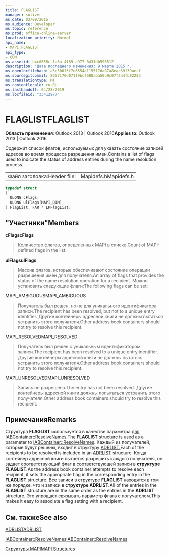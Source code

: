 ```yaml
---
title: FLAGLIST
manager: soliver
ms.date: 03/09/2015
ms.audience: Developer
ms.topic: reference
ms.prod: office-online-server
localization_priority: Normal
api_name:
- MAPI.FLAGLIST
api_type:
- COM
ms.assetid: b4c0655c-1a3a-4f89-a977-0431db596512
description: 'Дата последнего изменения: 9 марта 2015 г.'
ms.openlocfilehash: a5e508f5f7e6554a115517da87a8eac39f39aecf
ms.sourcegitcommit: 8657170d071f9bcf680aba50b9c07f2a4fb82283
ms.translationtype: MT
ms.contentlocale: ru-RU
ms.lasthandoff: 04/28/2019
ms.locfileid: "33412977"
---
```

# <a name="flaglist"></a><span data-ttu-id="b61d9-103">FLAGLIST</span><span class="sxs-lookup"><span data-stu-id="b61d9-103">FLAGLIST</span></span>

  
  
<span data-ttu-id="b61d9-104">**Область применения**: Outlook 2013 | Outlook 2016</span><span class="sxs-lookup"><span data-stu-id="b61d9-104">**Applies to**: Outlook 2013 | Outlook 2016</span></span> 
  
<span data-ttu-id="b61d9-105">Содержит список флагов, используемых для указать состояние записей адресов во время процесса разрешения имен.</span><span class="sxs-lookup"><span data-stu-id="b61d9-105">Contains a list of flags used to indicate the status of address entries during the name resolution process.</span></span>
  
|||
|:-----|:-----|
|<span data-ttu-id="b61d9-106">Файл заголовка:</span><span class="sxs-lookup"><span data-stu-id="b61d9-106">Header file:</span></span>  <br/> |<span data-ttu-id="b61d9-107">Mapidefs.h</span><span class="sxs-lookup"><span data-stu-id="b61d9-107">Mapidefs.h</span></span>  <br/> |
   
```cpp
typedef struct
{
  ULONG cFlags;
  ULONG ulFlags[MAPI_DIM];
} FlagList, FAR * LPFlagList;

```

## <a name="members"></a><span data-ttu-id="b61d9-108">"Участники"</span><span class="sxs-lookup"><span data-stu-id="b61d9-108">Members</span></span>

 <span data-ttu-id="b61d9-109">**cFlags**</span><span class="sxs-lookup"><span data-stu-id="b61d9-109">**cFlags**</span></span>
  
> <span data-ttu-id="b61d9-110">Количество флагов, определенных MAPI в списке.</span><span class="sxs-lookup"><span data-stu-id="b61d9-110">Count of MAPI-defined flags in the list.</span></span>
    
 <span data-ttu-id="b61d9-111">**ulFlags**</span><span class="sxs-lookup"><span data-stu-id="b61d9-111">**ulFlags**</span></span>
  
> <span data-ttu-id="b61d9-112">Массив флагов, которые обеспечивают состояние операции разрешения имен для получателя.</span><span class="sxs-lookup"><span data-stu-id="b61d9-112">An array of flags that provides the status of the name resolution operation for a recipient.</span></span> <span data-ttu-id="b61d9-113">Можно установить следующие флаги:</span><span class="sxs-lookup"><span data-stu-id="b61d9-113">The following flags can be set:</span></span>
    
<span data-ttu-id="b61d9-114">MAPI_AMBIGUOUS</span><span class="sxs-lookup"><span data-stu-id="b61d9-114">MAPI_AMBIGUOUS</span></span> 
  
> <span data-ttu-id="b61d9-115">Получатель был решен, но не для уникального идентификатора записи.</span><span class="sxs-lookup"><span data-stu-id="b61d9-115">The recipient has been resolved, but not to a unique entry identifier.</span></span> <span data-ttu-id="b61d9-116">Другие контейнеры адресной книги не должны пытаться устранить этого получателя.</span><span class="sxs-lookup"><span data-stu-id="b61d9-116">Other address book containers should not try to resolve this recipient.</span></span> 
    
<span data-ttu-id="b61d9-117">MAPI_RESOLVED</span><span class="sxs-lookup"><span data-stu-id="b61d9-117">MAPI_RESOLVED</span></span> 
  
> <span data-ttu-id="b61d9-118">Получатель был решен с уникальным идентификатором записи.</span><span class="sxs-lookup"><span data-stu-id="b61d9-118">The recipient has been resolved to a unique entry identifier.</span></span> <span data-ttu-id="b61d9-119">Другие контейнеры адресной книги не должны пытаться устранить этого получателя.</span><span class="sxs-lookup"><span data-stu-id="b61d9-119">Other address book containers should not try to resolve this recipient.</span></span> 
    
<span data-ttu-id="b61d9-120">MAPI_UNRESOLVED</span><span class="sxs-lookup"><span data-stu-id="b61d9-120">MAPI_UNRESOLVED</span></span> 
  
> <span data-ttu-id="b61d9-121">Запись не разрешена.</span><span class="sxs-lookup"><span data-stu-id="b61d9-121">The entry has not been resolved.</span></span> <span data-ttu-id="b61d9-122">Другие контейнеры адресной книги должны попытаться устранить этого получателя.</span><span class="sxs-lookup"><span data-stu-id="b61d9-122">Other address book containers should try to resolve this recipient.</span></span>
    
## <a name="remarks"></a><span data-ttu-id="b61d9-123">Примечания</span><span class="sxs-lookup"><span data-stu-id="b61d9-123">Remarks</span></span>

<span data-ttu-id="b61d9-124">Структура **FLAGLIST** используется в качестве параметра [для IABContainer::ResolveNames.](iabcontainer-resolvenames.md)</span><span class="sxs-lookup"><span data-stu-id="b61d9-124">The **FLAGLIST** structure is used as a parameter to [IABContainer::ResolveNames](iabcontainer-resolvenames.md).</span></span> <span data-ttu-id="b61d9-125">Каждый из получателей, которые будут решены, входит в структуру [ADRLIST.](adrlist.md)</span><span class="sxs-lookup"><span data-stu-id="b61d9-125">Each of the recipients to be resolved is included in an [ADRLIST](adrlist.md) structure.</span></span> <span data-ttu-id="b61d9-126">Когда контейнер адресной книги пытается разрешить каждого получателя, он задает соответствующий флаг в соответствующей записи в **структуре FLAGLIST.**</span><span class="sxs-lookup"><span data-stu-id="b61d9-126">As the address book container attempts to resolve each recipient, it sets the appropriate flag in the corresponding entry in the **FLAGLIST** structure.</span></span> <span data-ttu-id="b61d9-127">Все записи в структуре **FLAGLIST** находятся в том же порядке, что и записи в **структуре ADRLIST.**</span><span class="sxs-lookup"><span data-stu-id="b61d9-127">All of the entries in the **FLAGLIST** structure are in the same order as the entries in the **ADRLIST** structure.</span></span> <span data-ttu-id="b61d9-128">Это упрощает связывать параметр флага с получателем.</span><span class="sxs-lookup"><span data-stu-id="b61d9-128">This makes it easy to associate a flag setting with a recipient.</span></span> 
  
## <a name="see-also"></a><span data-ttu-id="b61d9-129">См. также</span><span class="sxs-lookup"><span data-stu-id="b61d9-129">See also</span></span>



[<span data-ttu-id="b61d9-130">ADRLIST</span><span class="sxs-lookup"><span data-stu-id="b61d9-130">ADRLIST</span></span>](adrlist.md)
  
[<span data-ttu-id="b61d9-131">IABContainer::ResolveNames</span><span class="sxs-lookup"><span data-stu-id="b61d9-131">IABContainer::ResolveNames</span></span>](iabcontainer-resolvenames.md)


[<span data-ttu-id="b61d9-132">Структуры MAPI</span><span class="sxs-lookup"><span data-stu-id="b61d9-132">MAPI Structures</span></span>](mapi-structures.md)

